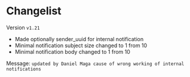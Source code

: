 # Changelist

Version `v1.21`

* Made optionally sender_uuid for internal notification
* Minimal notification subject size changed to 1 from 10
* Minimal notification body changed to 1 from 10

Message:
`updated by Daniel Maga cause of wrong working of internal notifications`